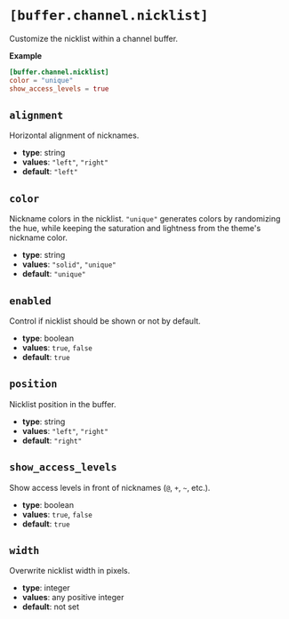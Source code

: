 # `[buffer.channel.nicklist]`

Customize the nicklist within a channel buffer.

**Example**

```toml
[buffer.channel.nicklist]
color = "unique"
show_access_levels = true
```

## `alignment`

Horizontal alignment of nicknames.

- **type**: string
- **values**: `"left"`, `"right"`
- **default**: `"left"`

## `color`
Nickname colors in the nicklist. `"unique"` generates colors by randomizing the hue, while keeping the saturation and lightness from the theme's nickname color.

- **type**: string
- **values**: `"solid"`, `"unique"`
- **default**: `"unique"`

## `enabled`

Control if nicklist should be shown or not by default.

- **type**: boolean
- **values**: `true`, `false`
- **default**: `true`

## `position`

Nicklist position in the buffer.

- **type**: string
- **values**: `"left"`, `"right"`
- **default**: `"right"`


## `show_access_levels`

Show access levels in front of nicknames (`@`, `+`, `~`, etc.).

- **type**: boolean
- **values**: `true`, `false`
- **default**: `true`

## `width`

Overwrite nicklist width in pixels.

- **type**: integer
- **values**: any positive integer
- **default**: not set

